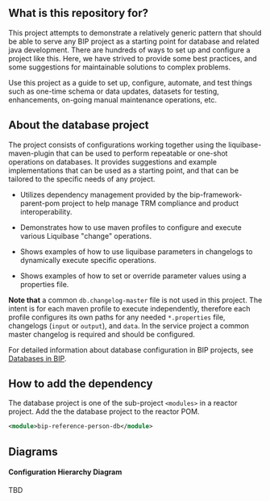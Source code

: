 ## What is this repository for?

This project attempts to demonstrate a relatively generic pattern that should be able to serve any BIP project as a starting point for database and related java development. There are hundreds of ways to set up and configure a project like this. Here, we have strived to provide some best practices, and some suggestions for maintainable solutions to complex problems.

Use this project as a guide to set up, configure, automate, and test things such as one-time schema or data updates, datasets for testing, enhancements, on-going manual maintenance operations, etc.

## About the database project

The project consists of configurations working together using the liquibase-maven-plugin that can be used to perform repeatable or one-shot operations on databases. It provides suggestions and example implementations that can be used as a starting point, and that can be tailored to the specific needs of any project.

- Utilizes dependency management provided by the bip-framework-parent-pom project to help manage TRM compliance and product interoperability.

- Demonstrates how to use maven profiles to configure and execute various Liquibase "change" operations.

- Shows examples of how to use liquibase parameters in changelogs to dynamically execute specific operations.

- Shows examples of how to set or override parameter values using a properties file.

**Note that** a common `db.changelog-master` file is not used in this project. The intent is for each maven profile to execute independently, therefore each profile configures its own paths for any needed `*.properties` file, changelogs (`input` or `output`), and `data`.  In the service project a common master changelog is required and should be configured.

For detailed information about database configuration in BIP projects, see [Databases in BIP](https://github.ec.va.gov/EPMO/bip-reference-person/tree/master/docs/database-config-usage.md).

## How to add the dependency

The database project is one of the sub-project `<modules>` in a reactor project.  Add the the database project to the reactor POM.
```xml
<module>bip-reference-person-db</module>
```

## Diagrams

#### Configuration Hierarchy Diagram
TBD
